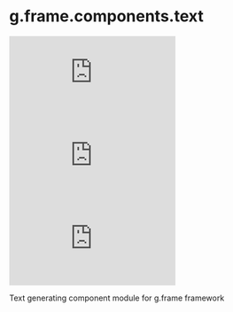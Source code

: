# g.frame.components.text

[![NPM Package][npm]][npm-url]
[![NPM Downloads][npm-downloads]][npmtrends-url]
[![NPM License][npm-license]][mit-url]

Text generating component module for g.frame framework

[npm]: https://img.shields.io/npm/v/@g.frame/components.text?style=for-the-badge
[npm-url]: https://www.npmjs.com/package/@g.frame/components.text
[npm-downloads]: https://img.shields.io/npm/dw/@g.frame/components.text?style=for-the-badge
[npmtrends-url]: https://www.npmtrends.com/@g.frame/components.text
[npm-license]: https://img.shields.io/npm/l/@g.frame/components.text?style=for-the-badge
[mit-url]: https://opensource.org/licenses/MIT
